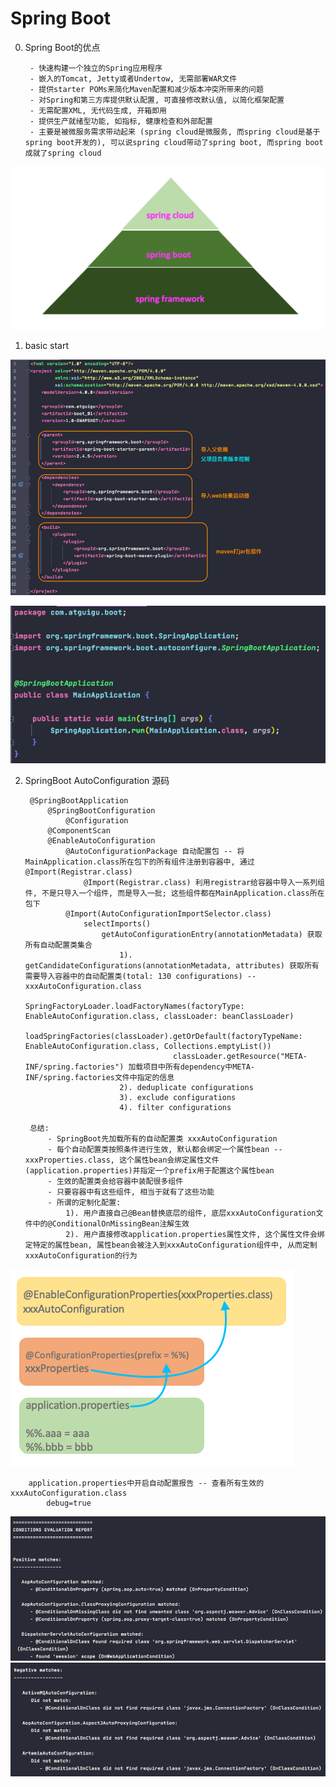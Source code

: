 # Spring Boot



0. Spring Boot的优点
        
        - 快速构建一个独立的Spring应用程序
        - 嵌入的Tomcat, Jetty或者Undertow, 无需部署WAR文件
        - 提供starter POMs来简化Maven配置和减少版本冲突所带来的问题
        - 对Spring和第三方库提供默认配置, 可直接修改默认值, 以简化框架配置
        - 无需配置XML, 无代码生成, 开箱即用
        - 提供生产就绪型功能, 如指标, 健康检查和外部配置
        - 主要是被微服务需求带动起来 (spring cloud是微服务, 而spring cloud是基于spring boot开发的), 可以说spring cloud带动了spring boot, 而spring boot成就了spring cloud
        
![springFrameworkSpringBootSpringCloud](imagePool/springFrameworkSpringBootSpringCloud.png)


1. basic start

![springBootPom](imagePool/springBootPom.png)

![springBootMainClass](imagePool/springBootMainClass.png)


2. SpringBoot AutoConfiguration 源码

        @SpringBootApplication
            @SpringBootConfiguration
                @Configuration
            @ComponentScan
            @EnableAutoConfiguration
                @AutoConfigurationPackage 自动配置包 -- 将MainApplication.class所在包下的所有组件注册到容器中, 通过@Import(Registrar.class)
                    @Import(Registrar.class) 利用registrar给容器中导入一系列组件, 不是只导入一个组件, 而是导入一批; 这些组件都在MainApplication.class所在包下
                @Import(AutoConfigurationImportSelector.class)
                    selectImports()
                        getAutoConfigurationEntry(annotationMetadata) 获取所有自动配置类集合
                            1). getCandidateConfigurations(annotationMetadata, attributes) 获取所有需要导入容器中的自动配置类(total: 130 configurations) -- xxxAutoConfiguration.class
                                SpringFactoryLoader.loadFactoryNames(factoryType: EnableAutoConfiguration.class, classLoader: beanClassLoader)
                                    loadSpringFactories(classLoader).getOrDefault(factoryTypeName: EnableAutoConfiguration.class, Collections.emptyList())
                                        classLoader.getResource("META-INF/spring.factories") 加载项目中所有dependency中META-INF/spring.factories文件中指定的信息
                            2). deduplicate configurations
                            3). exclude configurations
                            4). filter configurations
        
        总结: 
            - SpringBoot先加载所有的自动配置类 xxxAutoConfiguration
            - 每个自动配置类按照条件进行生效, 默认都会绑定一个属性bean -- xxxProperties.class, 这个属性bean会绑定属性文件(application.properties)并指定一个prefix用于配置这个属性bean
            - 生效的配置类会给容器中装配很多组件
            - 只要容器中有这些组件, 相当于就有了这些功能
            - 所谓的定制化配置:
                1). 用户直接自己@Bean替换底层的组件, 底层xxxAutoConfiguration文件中的@ConditionalOnMissingBean注解生效
                2). 用户直接修改application.properties属性文件, 这个属性文件会绑定特定的属性bean, 属性bean会被注入到xxxAutoConfiguration组件中, 从而定制xxxAutoConfiguration的行为

![bridgeBetweenAutoConfigurationAndApplicationProperties](imagePool/bridgeBetweenAutoConfigurationAndApplicationProperties.png)


        application.properties中开启自动配置报告 -- 查看所有生效的xxxAutoConfiguration.class
            debug=true
    
![positiveMatchesAutoConfiguration](imagePool/positiveMatchesAutoConfiguration.png)
![negativeMatchesAutoConfiguration](imagePool/negativeMatchesAutoConfiguration.png)
